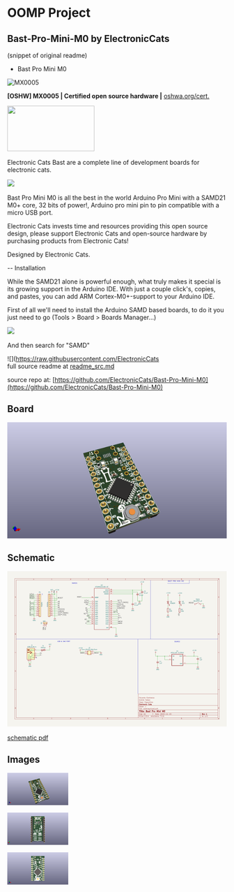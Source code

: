 # OOMP Project  
## Bast-Pro-Mini-M0  by ElectronicCats  
  
(snippet of original readme)  
  
- Bast Pro Mini M0  
  
![MX0005](https://github.com/ElectronicCats/Bast-Pro-Mini-M0/raw/master/mx00005.png)  
  
**[OSHW] MX0005 | Certified open source hardware |** [oshwa.org/cert.](https://www.oshwa.org/cert)  
  
<a href="https://electroniccats.com/store/bast-pro-mini-m0/">  
  <img src="https://electroniccats.com/wp-content/uploads/badge_store.png" width="200" height="104" />  
</a>  
  
Electronic Cats Bast are a complete line of development boards for electronic cats.  
  
![](https://raw.githubusercontent.com/ElectronicCats/Bast-Pro-Mini-M0/master/Hw/render_2.png)  
  
  
Bast Pro Mini M0 is all the best in the world Arduino Pro Mini with a SAMD21 M0+ core, 32 bits of power!, Arduino pro mini pin to pin compatible with a micro USB port.  
  
Electronic Cats invests time and resources providing this open source design, please support Electronic Cats and open-source hardware by purchasing products from Electronic Cats!  
  
Designed by Electronic Cats.  
  
-- Installation  
  
While the SAMD21 alone is powerful enough, what truly makes it special is its growing support in the Arduino IDE. With just a couple click's, copies, and pastes, you can add ARM Cortex-M0+-support to your Arduino IDE.   
  
First of all we'll need to install the Arduino SAMD based boards, to do it you just need to go (Tools > Board > Boards Manager...)  
  
![](https://raw.githubusercontent.com/ElectronicCats/Bast-Pro-Mini-M0/master/docs/images/1_openBoardManager.png)  
  
And then search for "SAMD"  
  
![](https://raw.githubusercontent.com/ElectronicCats  
  full source readme at [readme_src.md](readme_src.md)  
  
source repo at: [https://github.com/ElectronicCats/Bast-Pro-Mini-M0](https://github.com/ElectronicCats/Bast-Pro-Mini-M0)  
## Board  
  
[![working_3d.png](working_3d_600.png)](working_3d.png)  
## Schematic  
  
[![working_schematic.png](working_schematic_600.png)](working_schematic.png)  
  
[schematic pdf](working_schematic.pdf)  
## Images  
  
[![working_3d.png](working_3d_140.png)](working_3d.png)  
  
[![working_3d_back.png](working_3d_back_140.png)](working_3d_back.png)  
  
[![working_3d_front.png](working_3d_front_140.png)](working_3d_front.png)  
